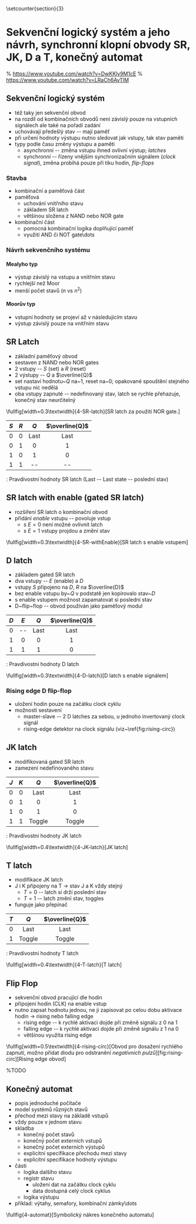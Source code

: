 \setcounter{section}{3}
# Sekvenční logický systém a jeho návrh, synchronní klopní obvody SR, JK, D a T, konečný automat

% https://www.youtube.com/watch?v=DwKKly9M1cE
% https://www.youtube.com/watch?v=LRaCh6AvTlM

## Sekvenční logický systém
- též taky jen sekvenční obvod
- na rozdíl od kombinačních obvodů není závislý pouze na vstupních signálech ale také na pořadí zadání
- uchovávají předešlý stav -- mají paměť
- při určení hodnoty výstupu nutno sledovat jak vstupy, tak stav paměti
- typy podle času změny výstupu a paměti
	- asynchronní -- změna vstupu ihned ovlivní výstup; *latches*
	- synchronní -- řízeny vnějším synchronizačním signálem (*clock signal*), změna probíhá pouze při tiku hodin, *flip-flops*

### Stavba
- kombinační a paměťová část
- paměťová
	- uchování vnitřního stavu
	- základem SR latch
	- většinou složena z NAND nebo NOR gate
- kombinační část
	- pomocná kombinační logika doplňující paměť
	- využití AND či NOT gate\dots

### Návrh sekvenčního systému
#### Mealyho typ
- výstup závislý na vstupu a vnitřním stavu
- rychlejší než Moor
- menší počet stavů ($n$ vs $n^2$)

#### Moorův typ
- vstupní hodnoty se projeví až v následujícím stavu
- výstup závislý pouze na vnitřním stavu

## SR Latch
- základní paměťový obvod
- sestaven z NAND nebo NOR gates
- 2 vstupy -- $S$ (set) a $R$ (reset)
- 2 výstupy -- $Q$ a $\overline{Q}$
- set nastaví hodnotu~$Q$ na~1, reset na~0; opakované spouštění stejného vstupu nic nedělá
- oba vstupy zapnuté -- nedefinovaný stav, latch se rychle přehazuje, konečný stav neurčitelný

\fullfig[width=0.3\textwidth]{4-SR-latch}[SR latch za použití NOR gate.]

|$S$|$R$|$Q$|$\overline{Q}$|
|:--:|:--:|:--:|:--:|
|0|0|Last|Last|
|0|1|0|1|
|1|0|1|0|
|1|1|--|--|
: Pravdivostní hodnoty SR latch (Last -- Last state -- poslední stav)

## SR latch with enable (gated SR latch)
- rozšíření SR latch o kombinační obvod
- přidání *enable* vstupu -- povoluje vstup
	- s $E = 0$ není možné ovlivnit latch
	- s $E = 1$ vstupy projdou a změní stav

\fullfig[width=0.3\textwidth]{4-SR-withEnable}[SR latch s enable vstupem]

## D latch
- základem gated SR latch
- dva vstupy -- $E$ (enable) a $D$
- vstupy $S$ připojeno na $D$, $R$ na $\overline{D}$
- bez enable vstupu by~$Q$ v podstatě jen kopírovalo stav~$D$
- s enable vstupem možnost zapamatovat si poslední stav
- D~flip~flop -- obvod používán jako paměťový modul

|$D$|$E$|$Q$|$\overline{Q}$|
|:--:|:--:|:--:|:--:|
|0|--|Last|Last|
|1|0|0|1|
|1|1|1|0|
: Pravdivostní hodnoty D latch

\fullfig[width=0.3\textwidth]{4-D-latch}[D latch s enable signálem]

### Rising edge D flip-flop
- uložení hodin pouze na začátku clock cyklu
- možnosti sestavení
	- master-slave -- 2 D latches za sebou, u jednoho invertovaný clock signál
	- rising-edge detektor na clock signálu (viz~\ref{fig:rising-circ})

## JK latch
- modifikovaná gated SR latch
- zamezení nedefinovaného stavu

|$J$|$K$|$Q$|$\overline{Q}$|
|:--:|:--:|:--:|:--:|
|0|0|Last|Last|
|0|1|0|1|
|1|0|1|0|
|1|1|Toggle|Toggle|
: Pravdivostní hodnoty JK latch

\fullfig[width=0.4\textwidth]{4-JK-latch}[JK latch]

## T latch
- modifikace JK latch
- J i K připojeny na T $\rightarrow$ stav J a K vždy stejný
	- $T=0$ -- latch si drží poslední stav
	- $T=1$ -- latch změní stav, toggles
- funguje jako přepínač

|$T$|$Q$|$\overline{Q}$|
|:--:|:--:|:--:|
|0|Last|Last|
|1|Toggle|Toggle|
: Pravdivostní hodnoty T latch

\fullfig[width=0.4\textwidth]{4-T-latch}[T latch]

## Flip Flop
- sekvenční obvod pracující dle hodin
- připojení hodin (CLK) na enable vstup
- nutno zapsat hodnotu jednou, ne ji zapisovat po celou dobu aktivace hodin $\rightarrow$ rising nebo falling edge
	- rising edge -- k rychlé aktivaci dojde při změně signálu z 0 na 1
	- falling edge -- k rychlé aktivaci dojde při změně signálu z 1 na 0
	- většinou využita rising edge

\fullfig[width=0.5\textwidth]{4-rising-circ}[Obvod pro dosažení rychlého
zapnutí, možno přidat diodu pro odstranění *negativních
pulzů*][fig:rising-circ][Rising edge obvod]

%TODO
## Konečný automat
- popis jednoduché počítače
- model systémů různých stavů
- přechod mezi stavy na základě vstupů
- vždy pouze v jednom stavu
- skladba
	- konečný počet stavů
	- konečný počet externích vstupů
	- konečný počet externích výstupů
	- explicitní specifikace přechodu mezi stavy
	- explicitní specifikace hodnoty výstupu
- části
	- logika dalšího stavu
	- registr stavu
		- uložení dat na začátku clock cyklu
		- data dostupná celý clock cyklus
	- logika výstupu
- příklad: výtahy, semafory, kombinační zámky\dots

\fullfig{4-automat}[Symbolický nákres konečného automatu]

